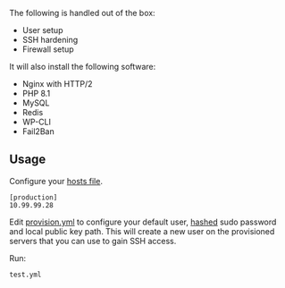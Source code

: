  The following is handled out of the box:

* User setup
* SSH hardening
* Firewall setup

It will also install the following software:

* Nginx with HTTP/2
* PHP 8.1
* MySQL
* Redis
* WP-CLI
* Fail2Ban

## Usage

Configure your [hosts file](https://github.com/deliciousbrains/wordpress-ansible/blob/master/hosts).

```
[production]
10.99.99.28  
```

Edit [provision.yml](https://github.com/deliciousbrains/wordpress-ansible/blob/master/provision.yml) to configure your default user, [hashed](https://docs.ansible.com/ansible/latest/reference_appendices/faq.html#how-do-i-generate-encrypted-passwords-for-the-user-module) sudo password and local public key path. This will create a new user on the provisioned servers that you can use to gain SSH access.

Run:

`test.yml`
